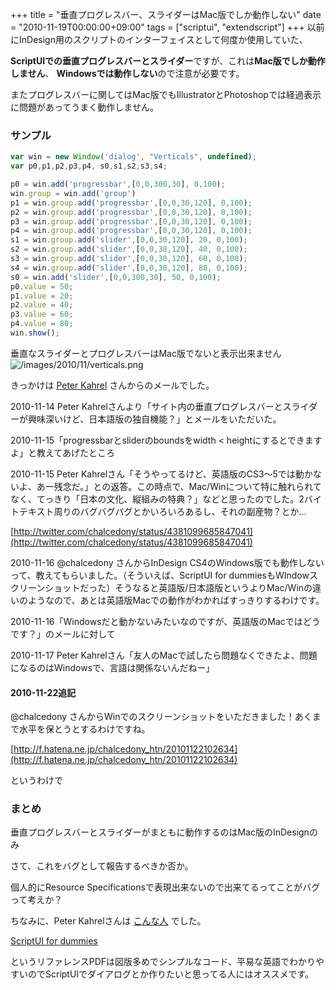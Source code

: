 +++
title = "垂直プログレスバー、スライダーはMac版でしか動作しない"
date = "2010-11-19T00:00:00+09:00"
tags = ["scriptui", "extendscript"]
+++
以前にInDesign用のスクリプトのインターフェイスとして何度か使用していた、

**ScriptUIでの垂直プログレスバーとスライダー**ですが、これは**Mac版でしか動作しません**、
**Windowsでは動作しない**ので注意が必要です。

またプログレスバーに関してはMac版でもIllustratorとPhotoshopでは経過表示に問題があってうまく動作しません。

### サンプル

```js
var win = new Window('dialog', "Verticals", undefined);
var p0,p1,p2,p3,p4, s0,s1,s2,s3,s4;

p0 = win.add('progressbar',[0,0,300,30], 0,100);
win.group = win.add('group')
p1 = win.group.add('progressbar',[0,0,30,120], 0,100);
p2 = win.group.add('progressbar',[0,0,30,120], 0,100);
p3 = win.group.add('progressbar',[0,0,30,120], 0,100);
p4 = win.group.add('progressbar',[0,0,30,120], 0,100);
s1 = win.group.add('slider',[0,0,30,120], 20, 0,100);
s2 = win.group.add('slider',[0,0,30,120], 40, 0,100);
s3 = win.group.add('slider',[0,0,30,120], 60, 0,100);
s4 = win.group.add('slider',[0,0,30,120], 80, 0,100);
s0 = win.add('slider',[0,0,300,30], 50, 0,100);
p0.value = 50;
p1.value = 20;
p2.value = 40;
p3.value = 60;
p4.value = 80;
win.show();
```

垂直なスライダーとプログレスバーはMac版でないと表示出来ません
![/images/2010/11/verticals.png](/images/2010/11/verticals.png)

きっかけは  [Peter Kahrel](http://www.kahrel.plus.com/)  さんからのメールでした。

2010-11-14 Peter Kahrelさんより「サイト内の垂直プログレスバーとスライダーが興味深いけど、日本語版の独自機能？」とメールをいただいた。

2010-11-15「progressbarとsliderのboundsをwidth < heightにするとできますよ」と教えてあげたところ

2010-11-15 Peter Kahrelさん「そうやってるけど、英語版のCS3〜5では動かないよ、あー残念だ。」との返答。この時点で、Mac/Winについて特に触れられてなく、てっきり「日本の文化、縦組みの特典？」などと思ったのでした。2バイトテキスト周りのバグバグバグとかいろいろあるし、それの副産物？とか…

[http://twitter.com/chalcedony/status/4381099685847041](http://twitter.com/chalcedony/status/4381099685847041)

2010-11-16 @chalcedony さんからInDesign CS4のWindows版でも動作しないって、教えてもらいました。（そういえば、ScriptUI for dummiesもWIndowスクリーンショットだった）そうなると英語版/日本語版というよりMac/Winの違いのようなので、あとは英語版Macでの動作がわかればすっきりするわけです。

2010-11-16「Windowsだと動かないみたいなのですが、英語版のMacではどうです？」のメールに対して

2010-11-17 Peter Kahrelさん「友人のMacで試したら問題なくできたよ、問題になるのはWindowsで、言語は関係ないんだねー」


#### 2010-11-22追記

@chalcedony さんからWinでのスクリーンショットをいただきました！あくまで水平を保とうとするわけですね。

[http://f.hatena.ne.jp/chalcedony_htn/20101122102634](http://f.hatena.ne.jp/chalcedony_htn/20101122102634) 

というわけで

### まとめ

垂直プログレスバーとスライダーがまともに動作するのはMac版のInDesignのみ

さて、これをバグとして報告するべきか否か。

個人的にResource Specificationsで表現出来ないので出来てるってことがバグって考えか？

ちなみに、Peter Kahrelさんは [こんな人](http://www.oreillynet.com/pub/au/2758) でした。 

[ScriptUI for dummies](http://www.kahrel.plus.com/indesign/scriptui.html)  

というリファレンスPDFは図版多めでシンプルなコード、平易な英語でわかりやすいのでScriptUIでダイアログとか作りたいと思ってる人にはオススメです。
